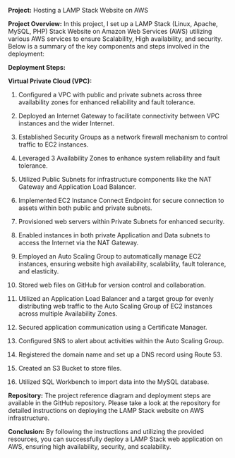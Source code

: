 **Project:** Hosting a LAMP Stack Website on AWS

**Project Overview:** In this project, I set up a LAMP Stack (Linux, Apache, MySQL, PHP) Stack Website on Amazon Web Services (AWS) utilizing various AWS services to ensure Scalability, High availability, and security. Below is a summary of the key components and steps involved in the deployment:

**Deployment Steps:**

**Virtual Private Cloud (VPC):**

1. Configured a VPC with public and private subnets across three availability zones for enhanced reliability and fault tolerance.

2. Deployed an Internet Gateway to facilitate connectivity between VPC instances and the wider Internet.

3. Established Security Groups as a network firewall mechanism to control traffic to EC2 instances.

4. Leveraged 3 Availability Zones to enhance system reliability and fault tolerance.

5. Utilized Public Subnets for infrastructure components like the NAT Gateway and Application Load Balancer.

6. Implemented EC2 Instance Connect Endpoint for secure connection to assets within both public and private subnets.

7. Provisioned web servers within Private Subnets for enhanced security.

8. Enabled instances in both private Application and Data subnets to access the Internet via the NAT Gateway.

9. Employed an Auto Scaling Group to automatically manage EC2 instances, ensuring website high availability, scalability, fault tolerance, and elasticity.

10. Stored web files on GitHub for version control and collaboration.

11. Utilized an Application Load Balancer and a target group for evenly distributing web traffic to the Auto Scaling Group of EC2 instances across multiple Availability Zones.

12. Secured application communication using a Certificate Manager.

13. Configured SNS to alert about activities within the Auto Scaling Group.

14. Registered the domain name and set up a DNS record using Route 53.

15. Created an S3 Bucket to store files.

16. Utilized SQL Workbench to import data into the MySQL database.

**Repository:** The project reference diagram and deployment steps are available in the GitHub repository. Please take a look at the repository for detailed instructions on deploying the LAMP Stack website on AWS infrastructure.

**Conclusion:** By following the instructions and utilizing the provided resources, you can successfully deploy a LAMP Stack web application on AWS, ensuring high availability, security, and scalability.

